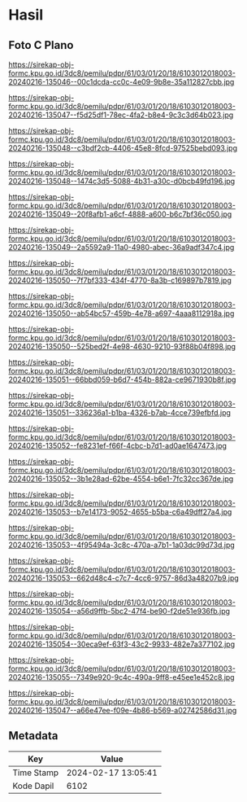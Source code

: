 # Hasil

## Foto C Plano

https://sirekap-obj-formc.kpu.go.id/3dc8/pemilu/pdpr/61/03/01/20/18/6103012018003-20240216-135046--00c1dcda-cc0c-4e09-9b8e-35a112827cbb.jpg

https://sirekap-obj-formc.kpu.go.id/3dc8/pemilu/pdpr/61/03/01/20/18/6103012018003-20240216-135047--f5d25df1-78ec-4fa2-b8e4-9c3c3d64b023.jpg

https://sirekap-obj-formc.kpu.go.id/3dc8/pemilu/pdpr/61/03/01/20/18/6103012018003-20240216-135048--c3bdf2cb-4406-45e8-8fcd-97525bebd093.jpg

https://sirekap-obj-formc.kpu.go.id/3dc8/pemilu/pdpr/61/03/01/20/18/6103012018003-20240216-135048--1474c3d5-5088-4b31-a30c-d0bcb49fd196.jpg

https://sirekap-obj-formc.kpu.go.id/3dc8/pemilu/pdpr/61/03/01/20/18/6103012018003-20240216-135049--20f8afb1-a6cf-4888-a600-b6c7bf36c050.jpg

https://sirekap-obj-formc.kpu.go.id/3dc8/pemilu/pdpr/61/03/01/20/18/6103012018003-20240216-135049--2a5592a9-11a0-4980-abec-36a9adf347c4.jpg

https://sirekap-obj-formc.kpu.go.id/3dc8/pemilu/pdpr/61/03/01/20/18/6103012018003-20240216-135050--7f7bf333-434f-4770-8a3b-c169897b7819.jpg

https://sirekap-obj-formc.kpu.go.id/3dc8/pemilu/pdpr/61/03/01/20/18/6103012018003-20240216-135050--ab54bc57-459b-4e78-a697-4aaa8112918a.jpg

https://sirekap-obj-formc.kpu.go.id/3dc8/pemilu/pdpr/61/03/01/20/18/6103012018003-20240216-135050--525bed2f-4e98-4630-9210-93f88b04f898.jpg

https://sirekap-obj-formc.kpu.go.id/3dc8/pemilu/pdpr/61/03/01/20/18/6103012018003-20240216-135051--66bbd059-b6d7-454b-882a-ce9671930b8f.jpg

https://sirekap-obj-formc.kpu.go.id/3dc8/pemilu/pdpr/61/03/01/20/18/6103012018003-20240216-135051--336236a1-b1ba-4326-b7ab-4cce739efbfd.jpg

https://sirekap-obj-formc.kpu.go.id/3dc8/pemilu/pdpr/61/03/01/20/18/6103012018003-20240216-135052--fe8231ef-f66f-4cbc-b7d1-ad0ae1647473.jpg

https://sirekap-obj-formc.kpu.go.id/3dc8/pemilu/pdpr/61/03/01/20/18/6103012018003-20240216-135052--3b1e28ad-62be-4554-b6e1-7fc32cc367de.jpg

https://sirekap-obj-formc.kpu.go.id/3dc8/pemilu/pdpr/61/03/01/20/18/6103012018003-20240216-135053--b7e14173-9052-4655-b5ba-c6a49dff27a4.jpg

https://sirekap-obj-formc.kpu.go.id/3dc8/pemilu/pdpr/61/03/01/20/18/6103012018003-20240216-135053--4f95494a-3c8c-470a-a7b1-1a03dc99d73d.jpg

https://sirekap-obj-formc.kpu.go.id/3dc8/pemilu/pdpr/61/03/01/20/18/6103012018003-20240216-135053--662d48c4-c7c7-4cc6-9757-86d3a48207b9.jpg

https://sirekap-obj-formc.kpu.go.id/3dc8/pemilu/pdpr/61/03/01/20/18/6103012018003-20240216-135054--a56d9ffb-5bc2-47f4-be90-f2de51e936fb.jpg

https://sirekap-obj-formc.kpu.go.id/3dc8/pemilu/pdpr/61/03/01/20/18/6103012018003-20240216-135054--30eca9ef-63f3-43c2-9933-482e7a377102.jpg

https://sirekap-obj-formc.kpu.go.id/3dc8/pemilu/pdpr/61/03/01/20/18/6103012018003-20240216-135055--7349e920-9c4c-490a-9ff8-e45ee1e452c8.jpg

https://sirekap-obj-formc.kpu.go.id/3dc8/pemilu/pdpr/61/03/01/20/18/6103012018003-20240216-135047--a66e47ee-f09e-4b86-b569-a02742586d31.jpg


## Metadata

| Key        | Value               |
| ---------- | ------------------- |
| Time Stamp | 2024-02-17 13:05:41 |
| Kode Dapil | 6102                |



